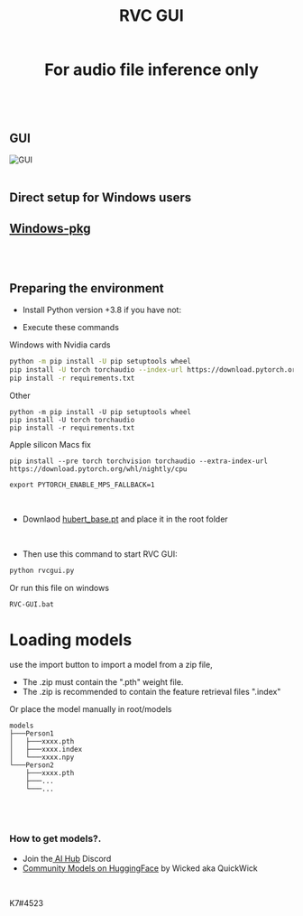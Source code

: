 <div align="center">

<h1>RVC GUI<br><br>
  
For audio file inference only

  <br>

  

</div>

  

 

  
## GUI

![GUI](https://github.com/Tiger14n/RVC-GUI/raw/main/docs/GUI.JPG)
 <br><br>
  
## Direct setup for Windows users
## [Windows-pkg](https://github.com/Tiger14n/RVC-GUI/releases/tag/Windows-pkg)
  
<br><br>
## Preparing the environment


* Install Python version +3.8 if you have not:

* Execute these commands

Windows with Nvidia cards
```bash
python -m pip install -U pip setuptools wheel
pip install -U torch torchaudio --index-url https://download.pytorch.org/whl/cu118
pip install -r requirements.txt
```

Other
```
python -m pip install -U pip setuptools wheel
pip install -U torch torchaudio 
pip install -r requirements.txt
```

Apple silicon Macs fix
```
pip install --pre torch torchvision torchaudio --extra-index-url https://download.pytorch.org/whl/nightly/cpu

export PYTORCH_ENABLE_MPS_FALLBACK=1
```
<br>

* Downlaod [hubert_base.pt](https://huggingface.co/lj1995/VoiceConversionWebUI/resolve/main/hubert_base.pt/) and place it in the root folder

<br>
 
* Then use this command to start RVC GUI:
```bash
python rvcgui.py
```
Or run this file on windows
```
RVC-GUI.bat
```

# Loading models
use the import button to import a model from a zip file, 
* The .zip must contain the ".pth" weight file. 
* The .zip is recommended to contain the feature retrieval files ".index"

Or place the model manually in root/models
```
models
├───Person1
│   ├───xxxx.pth
│   ├───xxxx.index
│   └───xxxx.npy
└───Person2
    ├───xxxx.pth
    ├───...
    └───...
````
<br>


<br> 

### How to get models?.
* Join the[ AI Hub](https://discord.gg/aihub) Discord 
* [Community Models on HuggingFace](https://huggingface.co/QuickWick/Music-AI-Voices/tree/main) by Wicked aka QuickWick

<br>

K7#4523


